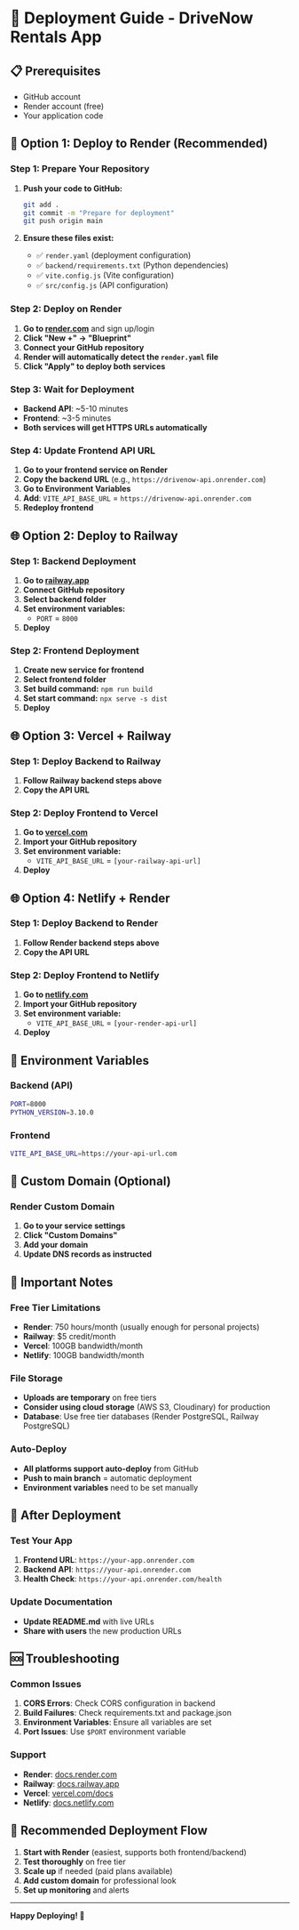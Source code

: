 # 🚀 Deployment Guide - DriveNow Rentals App

## 📋 **Prerequisites**
- GitHub account
- Render account (free)
- Your application code

## 🎯 **Option 1: Deploy to Render (Recommended)**

### **Step 1: Prepare Your Repository**
1. **Push your code to GitHub:**
   ```bash
   git add .
   git commit -m "Prepare for deployment"
   git push origin main
   ```

2. **Ensure these files exist:**
   - ✅ `render.yaml` (deployment configuration)
   - ✅ `backend/requirements.txt` (Python dependencies)
   - ✅ `vite.config.js` (Vite configuration)
   - ✅ `src/config.js` (API configuration)

### **Step 2: Deploy on Render**
1. **Go to [render.com](https://render.com)** and sign up/login
2. **Click "New +" → "Blueprint"**
3. **Connect your GitHub repository**
4. **Render will automatically detect the `render.yaml` file**
5. **Click "Apply" to deploy both services**

### **Step 3: Wait for Deployment**
- **Backend API**: ~5-10 minutes
- **Frontend**: ~3-5 minutes
- **Both services will get HTTPS URLs automatically**

### **Step 4: Update Frontend API URL**
1. **Go to your frontend service on Render**
2. **Copy the backend URL** (e.g., `https://drivenow-api.onrender.com`)
3. **Go to Environment Variables**
4. **Add**: `VITE_API_BASE_URL` = `https://drivenow-api.onrender.com`
5. **Redeploy frontend**

## 🌐 **Option 2: Deploy to Railway**

### **Step 1: Backend Deployment**
1. **Go to [railway.app](https://railway.app)**
2. **Connect GitHub repository**
3. **Select backend folder**
4. **Set environment variables:**
   - `PORT` = `8000`
5. **Deploy**

### **Step 2: Frontend Deployment**
1. **Create new service for frontend**
2. **Select frontend folder**
3. **Set build command:** `npm run build`
4. **Set start command:** `npx serve -s dist`
5. **Deploy**

## 🌐 **Option 3: Vercel + Railway**

### **Step 1: Deploy Backend to Railway**
1. **Follow Railway backend steps above**
2. **Copy the API URL**

### **Step 2: Deploy Frontend to Vercel**
1. **Go to [vercel.com](https://vercel.com)**
2. **Import your GitHub repository**
3. **Set environment variable:**
   - `VITE_API_BASE_URL` = `[your-railway-api-url]`
4. **Deploy**

## 🌐 **Option 4: Netlify + Render**

### **Step 1: Deploy Backend to Render**
1. **Follow Render backend steps above**
2. **Copy the API URL**

### **Step 2: Deploy Frontend to Netlify**
1. **Go to [netlify.com](https://netlify.com)**
2. **Import your GitHub repository**
3. **Set environment variable:**
   - `VITE_API_BASE_URL` = `[your-render-api-url]`
4. **Deploy**

## 🔧 **Environment Variables**

### **Backend (API)**
```bash
PORT=8000
PYTHON_VERSION=3.10.0
```

### **Frontend**
```bash
VITE_API_BASE_URL=https://your-api-url.com
```

## 📱 **Custom Domain (Optional)**

### **Render Custom Domain**
1. **Go to your service settings**
2. **Click "Custom Domains"**
3. **Add your domain**
4. **Update DNS records as instructed**

## 🚨 **Important Notes**

### **Free Tier Limitations**
- **Render**: 750 hours/month (usually enough for personal projects)
- **Railway**: $5 credit/month
- **Vercel**: 100GB bandwidth/month
- **Netlify**: 100GB bandwidth/month

### **File Storage**
- **Uploads are temporary** on free tiers
- **Consider using cloud storage** (AWS S3, Cloudinary) for production
- **Database**: Use free tier databases (Render PostgreSQL, Railway PostgreSQL)

### **Auto-Deploy**
- **All platforms support auto-deploy** from GitHub
- **Push to main branch** = automatic deployment
- **Environment variables** need to be set manually

## 🎉 **After Deployment**

### **Test Your App**
1. **Frontend URL**: `https://your-app.onrender.com`
2. **Backend API**: `https://your-api.onrender.com`
3. **Health Check**: `https://your-api.onrender.com/health`

### **Update Documentation**
- **Update README.md** with live URLs
- **Share with users** the new production URLs

## 🆘 **Troubleshooting**

### **Common Issues**
1. **CORS Errors**: Check CORS configuration in backend
2. **Build Failures**: Check requirements.txt and package.json
3. **Environment Variables**: Ensure all variables are set
4. **Port Issues**: Use `$PORT` environment variable

### **Support**
- **Render**: [docs.render.com](https://docs.render.com)
- **Railway**: [docs.railway.app](https://docs.railway.app)
- **Vercel**: [vercel.com/docs](https://vercel.com/docs)
- **Netlify**: [docs.netlify.com](https://docs.netlify.com)

## 🎯 **Recommended Deployment Flow**

1. **Start with Render** (easiest, supports both frontend/backend)
2. **Test thoroughly** on free tier
3. **Scale up** if needed (paid plans available)
4. **Add custom domain** for professional look
5. **Set up monitoring** and alerts

---

**Happy Deploying! 🚀**
